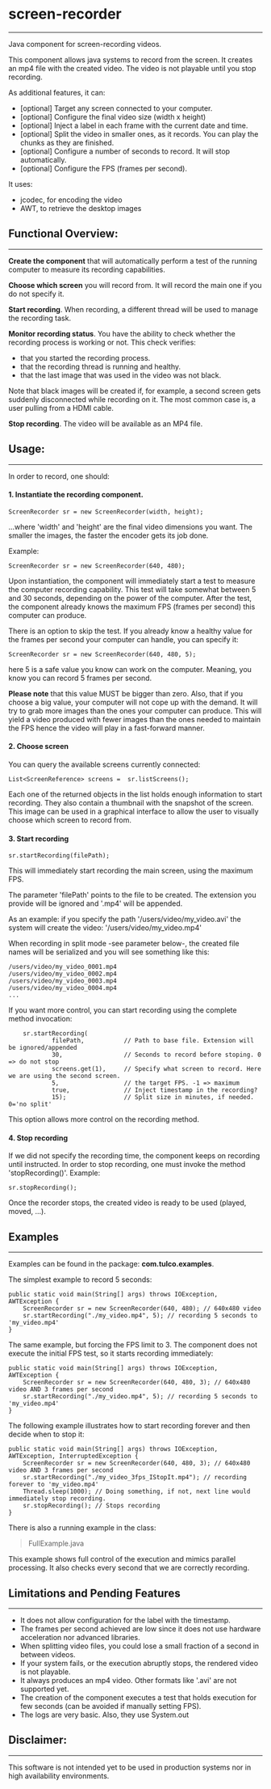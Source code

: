 # screen-recorder

---

Java component for screen-recording videos.

This component allows java systems to record from the screen. It creates an mp4 file with the created video. The video is not playable until you stop recording.

As additional features, it can:

* [optional] Target any screen connected to your computer.
* [optional] Configure the final video size (width x height)
* [optional] Inject a label in each frame with the current date and time.
* [optional] Split the video in smaller ones, as it records. You can play the chunks as they are finished.
* [optional] Configure a number of seconds to record. It will stop automatically.
* [optional] Configure the FPS (frames per second).


It uses:
* jcodec, for encoding the video
* AWT, to retrieve the desktop images

## Functional Overview:

---

**Create the component** that will automatically perform a test of the running computer to measure its recording capabilities.

**Choose which screen** you will record from. It will record the main one if you do not specify it.

**Start recording**. When recording, a different thread will be used to manage the recording task.

**Monitor recording status**. You have the ability to check whether the recording process is working or not.
This check verifies:
* that you started the recording process.
* that the recording thread is running and healthy.
* that the last image that was used in the video was not black.

Note that black images will be created if, for example, a second screen gets suddenly disconnected while recording on it. The most common case is, a user pulling from a HDMI cable.

**Stop recording**. The video will be available as an MP4 file.

## Usage:

---

In order to record, one should:

#### 1. Instantiate the recording component.

    ScreenRecorder sr = new ScreenRecorder(width, height);

...where 'width' and 'height' are the final video dimensions you want.
The smaller the images, the faster the encoder gets its job done.

Example:

    ScreenRecorder sr = new ScreenRecorder(640, 480);

Upon instantiation, the component will immediately start a test to measure the computer recording capability.
This test will take somewhat between 5 and 30 seconds, depending on the power of the computer.
After the test, the component already knows the maximum FPS (frames per second) this computer can produce.

There is an option to skip the test. If you already know a healthy value for the
frames per second your computer can handle, you can specify it:

    ScreenRecorder sr = new ScreenRecorder(640, 480, 5);

here 5 is a safe value you know can work on the computer. Meaning, you know you can record 5 frames per second.

**Please note** that this value MUST be bigger than zero. Also, that if you choose a big value, your computer will not cope up with the demand. It will try to grab more images than the ones your computer can produce. This will yield a video produced with fewer images than the ones needed to maintain the FPS hence the video will play in a fast-forward manner.

#### 2. Choose screen

You can query the available screens currently connected:

    List<ScreenReference> screens =  sr.listScreens();


Each one of the returned objects in the list holds enough information to start recording.
They also contain a thumbnail with the snapshot of the screen. This image can be used in a 
graphical interface to allow the user to visually choose which screen to record from. 

#### 3. Start recording

    sr.startRecording(filePath);

This will immediately start recording the main screen, using the maximum FPS.

The parameter 'filePath' points to the file to be created. The extension you provide will be ignored and '.mp4' will be appended.

As an example: if you specify the path '/users/video/my_video.avi' the system will create the video: '/users/video/my_video.mp4'

When recording in split mode -see parameter below-, the created file names will be serialized and you will see something like this:

    /users/video/my_video_0001.mp4
    /users/video/my_video_0002.mp4
    /users/video/my_video_0003.mp4
    /users/video/my_video_0004.mp4
    ...

If you want more control, you can start recording using the complete method invocation:

        sr.startRecording(
                filePath,           // Path to base file. Extension will be ignored/appended
                30,                 // Seconds to record before stoping. 0 => do not stop
                screens.get(1),     // Specify what screen to record. Here we are using the second screen.
                5,                  // the target FPS. -1 => maximum
                true,               // Inject timestamp in the recording?
                15);                // Split size in minutes, if needed. 0='no split'

This option allows more control on the recording method.

#### 4. Stop recording

If we did not specify the recording time, the component keeps on recording until instructed. 
In order to stop recording, one must invoke the method 'stopRecording()'. Example:

    sr.stopRecording();

Once the recorder stops, the created video is ready to be used (played, moved, ...).

## Examples

---

Examples can be found in the package: **com.tulco.examples**.

The simplest example to record 5 seconds:

    public static void main(String[] args) throws IOException, AWTException {
        ScreenRecorder sr = new ScreenRecorder(640, 480); // 640x480 video
        sr.startRecording("./my_video.mp4", 5); // recording 5 seconds to 'my_video.mp4'
    }

The same example, but forcing the FPS limit to 3. The component does not execute the initial FPS test, so it starts recording immediately:

    public static void main(String[] args) throws IOException, AWTException {
        ScreenRecorder sr = new ScreenRecorder(640, 480, 3); // 640x480 video AND 3 frames per second
        sr.startRecording("./my_video.mp4", 5); // recording 5 seconds to 'my_video.mp4'
    }

The following example illustrates how to start recording forever and then decide when to stop it:

    public static void main(String[] args) throws IOException, AWTException, InterruptedException {
        ScreenRecorder sr = new ScreenRecorder(640, 480, 3); // 640x480 video AND 3 frames per second
        sr.startRecording("./my_video_3fps_IStopIt.mp4"); // recording forever to 'my_video.mp4'
        Thread.sleep(1000); // Doing something, if not, next line would immediately stop recording.
        sr.stopRecording(); // Stops recording
    }

There is also a running example in the class:

> FullExample.java

This example shows full control of the execution and mimics parallel processing. It also checks every second that we are correctly recording.

## Limitations and Pending Features

---

* It does not allow configuration for the label with the timestamp.
* The frames per second achieved are low since it does not use hardware acceleration nor advanced libraries.
* When splitting video files, you could lose a small fraction of a second in between videos.
* If your system fails, or the execution abruptly stops, the rendered video is not playable.
* It always produces an mp4 video. Other formats like '.avi' are not supported yet.
* The creation of the component executes a test that holds execution for few seconds (can be avoided if manually setting FPS).
* The logs are very basic. Also, they use System.out

## Disclaimer:

---

This software is not intended yet to be used in production systems nor in high availability environments.


